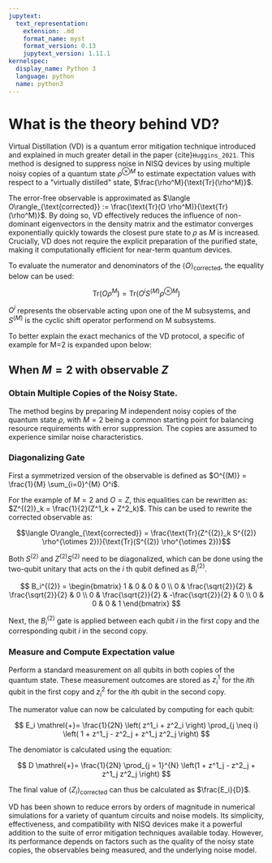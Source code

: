```yaml
---
jupytext:
  text_representation:
    extension: .md
    format_name: myst
    format_version: 0.13
    jupytext_version: 1.11.1
kernelspec:
  display_name: Python 3
  language: python
  name: python3
---
```


# What is the theory behind VD?

Virtual Distillation (VD) is a quantum error mitigation technique introduced and explained in much greater detail in the paper {cite}`Huggins_2021`.
This method is designed to suppress noise in NISQ devices by using multiple noisy copies of a quantum state $\rho^{\otimes M}$ to estimate expectation values with respect to a "virtually distilled" state, $\frac{\rho^M}{\text{Tr}(\rho^M)}$.

The error-free observable is approximated as $\langle O\rangle_{\text{corrected}} := \frac{\text{Tr}(O \rho^M)}{\text{Tr}(\rho^M)}$.
By doing so, VD effectively reduces the influence of non-dominant eigenvectors in the density matrix and the estimator converges exponentially quickly towards the closest pure state to $\rho$ as $M$ is increased.
Crucially, VD does not require the explicit preparation of the purified state, making it computationally efficient for near-term quantum devices.

To evaluate the numerator and denominators of the $\langle O\rangle_{\text{corrected}}$, the equality below can be used:

$$\text{Tr}(O \rho^M) = \text{Tr}(O^i S^{(M)} \rho^{\otimes M})$$

$O^i$ represents the observable acting upon one of the M subsystems, and $S^{(M)}$ is the cyclic shift operator performend on M subsystems.

To better explain the exact mechanics of the VD protocol, a specific of example for M=2 is expanded upon below:

## When $M = 2$ with observable $Z$

### Obtain Multiple Copies of the Noisy State.

The method begins by preparing M independent noisy copies of the quantum state $\rho$, with $M = 2$ being a common starting point for balancing resource requirements with error suppression.
The copies are assumed to experience similar noise characteristics.

### Diagonalizing Gate

First a symmetrized version of the observable is defined as $O^{(M)} = \frac{1}{M} \sum_{i=0}^{M} O^i$.

For the example of $M = 2$ and $O = Z$, this equalities can be rewritten as: $Z^{(2)}_k = \frac{1}{2}(Z^1_k + Z^2_k)$.
This can be used to rewrite the corrected observable as:

$$\langle O\rangle_{\text{corrected}} = \frac{\text{Tr}(Z^{(2)}_k S^{(2)} \rho^{\otimes 2})}{\text{Tr}(S^{(2)} \rho^{\otimes 2})}$$

Both $S^{(2)}$ and $Z^{(2)}S^{(2)}$ need to be diagonalized, which can be done using the two-qubit unitary that acts on the $i$ th qubit defined as $B^{(2)}_i$.

$$
B_i^{(2)} =
\begin{bmatrix}
1 & 0                  & 0                   & 0 \\
0 & \frac{\sqrt{2}}{2} &  \frac{\sqrt{2}}{2} & 0 \\
0 & \frac{\sqrt{2}}{2} & -\frac{\sqrt{2}}{2} & 0 \\
0 & 0                  & 0                   & 1
\end{bmatrix}
$$

Next, the $B^{(2)}_i$ gate is applied between each qubit $i$ in the first copy and the corresponding qubit $i$ in the second copy.

### Measure and Compute Expectation value

Perform a standard measurement on all qubits in both copies of the quantum state.
These measurement outcomes are stored as $z^1_i$ for the $i$th qubit in the first copy and $z^2_i$ for the $i$th qubit in the second copy.

The numerator value can now be calculated by computing for each qubit:

$$
E_i \mathrel{+}= \frac{1}{2N} \left( z^1_i + z^2_i \right) \prod_{j \neq i} \left( 1 + z^1_j - z^2_j + z^1_j z^2_j \right)
$$

The denomiator is calculated using the equation:

$$
D \mathrel{+}= \frac{1}{2N} \prod_{j = 1}^{N} \left(1 + z^1_j - z^2_j + z^1_j z^2_j \right)
$$

The final value of $\langle Z_i \rangle_\text{corrected}$ can thus be calculated as $\frac{E_i}{D}$.

VD has been shown to reduce errors by orders of magnitude in numerical simulations for a variety of quantum circuits and noise models.
Its simplicity, effectiveness, and compatibility with NISQ devices make it a powerful addition to the suite of error mitigation techniques available today.
However, its performance depends on factors such as the quality of the noisy state copies, the observables being measured, and the underlying noise model.